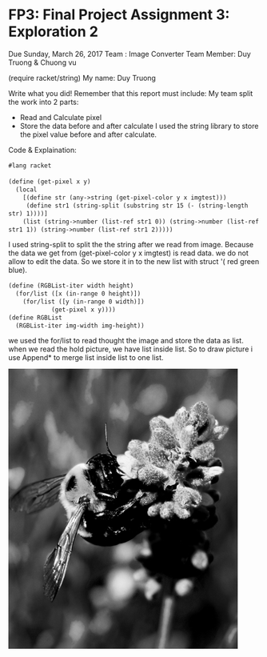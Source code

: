 # FP3: Final Project Assignment 3: Exploration 2
Due Sunday, March 26, 2017
Team : Image Converter
Team Member: Duy Truong & Chuong vu


(require racket/string)
My name: Duy Truong

Write what you did!
Remember that this report must include:
My team split the work into 2 parts:
 + Read and Calculate pixel
 + Store the data before and after calculate
I used the string library to store the pixel value before and after calculate.

Code & Explaination:

```Racket
#lang racket

(define (get-pixel x y)
  (local
    [(define str (any->string (get-pixel-color y x imgtest)))
     (define str1 (string-split (substring str 15 (- (string-length str) 1))))]
    (list (string->number (list-ref str1 0)) (string->number (list-ref str1 1)) (string->number (list-ref str1 2)))))

```

I used string-split to split the the string after we read from image. Because the data we get from (get-pixel-color y x imgtest) is read data. we do not allow to edit the data. So we store it in to the new list with struct '( red green blue).
```
(define (RGBList-iter width height)
  (for/list ([x (in-range 0 height)])
    (for/list ([y (in-range 0 width)])
            (get-pixel x y))))    
(define RGBList
  (RGBList-iter img-width img-height))
```
we used the for/list to read thought the image and store the data as list.
when we read the hold picture, we have list inside list. So to draw picture i use Append* to merge list inside list to one list.


![Screenshot](Output_test.png)

<!-- Links -->
[FP1]: https://github.com/oplS17projects/FP1
[schedule]: https://github.com/oplS17projects/FP-Schedule
[markdown]: https://help.github.com/articles/markdown-basics/
[forking]: https://guides.github.com/activities/forking/
[ref-clone]: http://gitref.org/creating/#clone
[ref-commit]: http://gitref.org/basic/#commit
[ref-push]: http://gitref.org/remotes/#push
[pull-request]: https://help.github.com/articles/creating-a-pull-request
